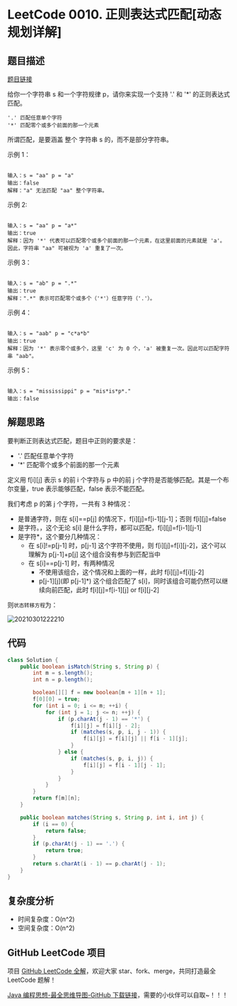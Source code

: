 # LeetCode 0010. 正则表达式匹配\[动态规划详解]

## 题目描述

[题目链接](https://leetcode-cn.com/problems/regular-expression-matching/)

给你一个字符串 s 和一个字符规律 p，请你来实现一个支持 '.' 和 '\*' 的正则表达式匹配。

```
'.' 匹配任意单个字符
'*' 匹配零个或多个前面的那一个元素
```

所谓匹配，是要涵盖 整个 字符串 s 的，而不是部分字符串。 &#x20;

示例 1：

```

输入：s = "aa" p = "a"
输出：false
解释："a" 无法匹配 "aa" 整个字符串。

```

示例 2:

```

输入：s = "aa" p = "a*"
输出：true
解释：因为 '*' 代表可以匹配零个或多个前面的那一个元素，在这里前面的元素就是 'a'。因此，字符串 "aa" 可被视为 'a' 重复了一次。

```

示例 3：

```

输入：s = "ab" p = ".*"
输出：true
解释：".*" 表示可匹配零个或多个（'*'）任意字符（'.'）。

```

示例 4：

```

输入：s = "aab" p = "c*a*b"
输出：true
解释：因为 '*' 表示零个或多个，这里 'c' 为 0 个，'a' 被重复一次。因此可以匹配字符串 "aab"。

```

示例 5：

```

输入：s = "mississippi" p = "mis*is*p*."
输出：false
```

## 解题思路

要判断正则表达式匹配，题目中正则的要求是：

* '.' 匹配任意单个字符
* '\*' 匹配零个或多个前面的那一个元素

定义用 f\[i]\[j] 表示 s 的前 i 个字符与 p 中的前 j 个字符是否能够匹配。其是一个布尔变量，true 表示能够匹配，false 表示不能匹配。

我们考虑 p 的第 j 个字符，一共有 3 种情况：

* 是普通字符，则在 s\[i]==p\[j] 的情况下，f\[i]\[j]=f\[i-1]\[j-1]；否则 f\[i]\[j]=false
* 是字符。，这个无论 s\[i] 是什么字符，都可以匹配，f\[i]\[j]=f\[i-1]\[j-1]
* 是字符\*，这个要分几种情况：
  * 在 s\[i]!=p\[j-1] 时，p\[j-1] 这个字符不使用，则 f\[i]\[j]=f\[i]\[j-2]，这个可以理解为 p\[j-1]+p\[j] 这个组合没有参与到匹配当中
  * 在 s\[i]==p\[j-1] 时，有两种情况
    * 不使用该组合，这个情况和上面的一样，此时 f\[i]\[j]=f\[i]\[j-2]
    * p\[j-1]\[j]\(即 p\[j-1]\*) 这个组合匹配了 s\[i]，同时该组合可能仍然可以继续向前匹配，此时 f\[i]\[j]=f\[i-1]\[j] or f\[i]\[j-2]

则`状态转移方程`为：

![20210301222210](http://yano.oss-cn-beijing.aliyuncs.com/blog/20210301222210.png)

## 代码

```java
class Solution {
    public boolean isMatch(String s, String p) {
        int m = s.length();
        int n = p.length();

        boolean[][] f = new boolean[m + 1][n + 1];
        f[0][0] = true;
        for (int i = 0; i <= m; ++i) {
            for (int j = 1; j <= n; ++j) {
                if (p.charAt(j - 1) == '*') {
                    f[i][j] = f[i][j - 2];
                    if (matches(s, p, i, j - 1)) {
                        f[i][j] = f[i][j] || f[i - 1][j];
                    }
                } else {
                    if (matches(s, p, i, j)) {
                        f[i][j] = f[i - 1][j - 1];
                    }
                }
            }
        }
        return f[m][n];
    }

    public boolean matches(String s, String p, int i, int j) {
        if (i == 0) {
            return false;
        }
        if (p.charAt(j - 1) == '.') {
            return true;
        }
        return s.charAt(i - 1) == p.charAt(j - 1);
    }
}
```

## 复杂度分析

* 时间复杂度：O(n^2)
* 空间复杂度：O(n^2)

## GitHub LeetCode 项目

项目 [GitHub LeetCode 全解](https://github.com/LjyYano/LeetCode)，欢迎大家 star、fork、merge，共同打造最全 LeetCode 题解！

[Java 编程思想-最全思维导图-GitHub 下载链接](https://github.com/LjyYano/Thinking\_in\_Java\_MindMapping)，需要的小伙伴可以自取\~！！！
